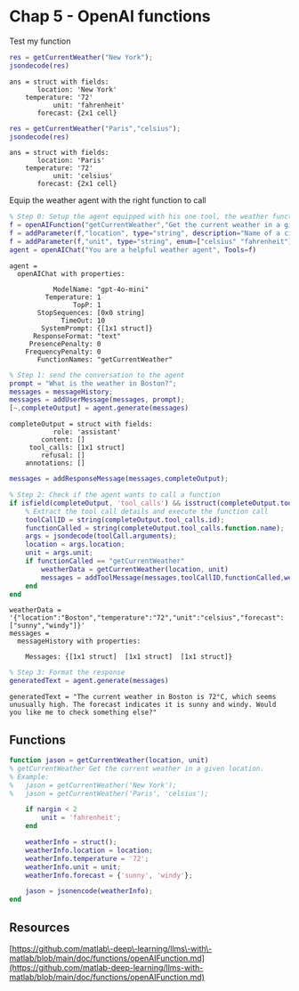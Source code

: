 
<a id="TMP_6c3f"></a>

# Chap 5 \- OpenAI functions

Test my function

```matlab
res = getCurrentWeather("New York");
jsondecode(res)
```

```matlabTextOutput
ans = struct with fields:
       location: 'New York'
    temperature: '72'
           unit: 'fahrenheit'
       forecast: {2x1 cell}

```

```matlab
res = getCurrentWeather("Paris","celsius");
jsondecode(res)
```

```matlabTextOutput
ans = struct with fields:
       location: 'Paris'
    temperature: '72'
           unit: 'celsius'
       forecast: {2x1 cell}

```


Equip the weather agent with the right function to call

```matlab
% Step 0: Setup the agent equipped with his one tool, the weather function
f = openAIFunction("getCurrentWeather","Get the current weather in a given location");
f = addParameter(f,"location", type="string", description="Name of a city");
f = addParameter(f,"unit", type="string", enum=["celsius" "fahrenheit"], description="Unit for the temperature");
agent = openAIChat("You are a helpful weather agent", Tools=f) 
```

```matlabTextOutput
agent = 
  openAIChat with properties:

           ModelName: "gpt-4o-mini"
         Temperature: 1
                TopP: 1
       StopSequences: [0x0 string]
             TimeOut: 10
        SystemPrompt: {[1x1 struct]}
      ResponseFormat: "text"
     PresencePenalty: 0
    FrequencyPenalty: 0
       FunctionNames: "getCurrentWeather"

```

```matlab
% Step 1: send the conversation to the agent
prompt = "What is the weather in Boston?";
messages = messageHistory;
messages = addUserMessage(messages, prompt);
[~,completeOutput] = agent.generate(messages)
```

```matlabTextOutput
completeOutput = struct with fields:
           role: 'assistant'
        content: []
     tool_calls: [1x1 struct]
        refusal: []
    annotations: []

```

```matlab
messages = addResponseMessage(messages,completeOutput);
```

```matlab
% Step 2: Check if the agent wants to call a function
if isfield(completeOutput, 'tool_calls') && isstruct(completeOutput.tool_calls)
    % Extract the tool call details and execute the function call
    toolCallID = string(completeOutput.tool_calls.id);
    functionCalled = string(completeOutput.tool_calls.function.name);
    args = jsondecode(toolCall.arguments);
    location = args.location;
    unit = args.unit;
    if functionCalled == "getCurrentWeather"
        weatherData = getCurrentWeather(location, unit)
        messages = addToolMessage(messages,toolCallID,functionCalled,weatherData)
    end
end
```

```matlabTextOutput
weatherData = '{"location":"Boston","temperature":"72","unit":"celsius","forecast":["sunny","windy"]}'
messages = 
  messageHistory with properties:

    Messages: {[1x1 struct]  [1x1 struct]  [1x1 struct]}

```

```matlab
% Step 3: Format the response
generatedText = agent.generate(messages)
```

```matlabTextOutput
generatedText = "The current weather in Boston is 72°C, which seems unusually high. The forecast indicates it is sunny and windy. Would you like me to check something else?"
```

<a id="TMP_01fa"></a>

## Functions
```matlab
function jason = getCurrentWeather(location, unit)
% getCurrentWeather Get the current weather in a given location.
% Example:
%   jason = getCurrentWeather('New York');
%   jason = getCurrentWeather('Paris', 'celsius');

    if nargin < 2
        unit = 'fahrenheit';
    end

    weatherInfo = struct();
    weatherInfo.location = location;
    weatherInfo.temperature = '72';
    weatherInfo.unit = unit;
    weatherInfo.forecast = {'sunny', 'windy'};

    jason = jsonencode(weatherInfo);
end
```
## Resources

[https://github.com/matlab\-deep\-learning/llms\-with\-matlab/blob/main/doc/functions/openAIFunction.md](https://github.com/matlab-deep-learning/llms-with-matlab/blob/main/doc/functions/openAIFunction.md)

